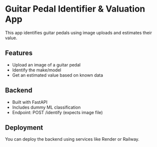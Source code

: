# Guitar Pedal Identifier & Valuation App

This app identifies guitar pedals using image uploads and estimates their value.

## Features

- Upload an image of a guitar pedal
- Identify the make/model
- Get an estimated value based on known data

## Backend

- Built with FastAPI
- Includes dummy ML classification
- Endpoint: POST /identify (expects image file)

## Deployment

You can deploy the backend using services like Render or Railway.
